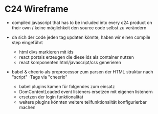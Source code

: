# C24 Wireframe

- compiled javascript that has to be included into every c24 product on their own / keine möglichkeit den source code selbst zu verändern
- da sich der code jeden tag updaten könnte, haben wir einen compile step eingeführt
  - html divs markieren mit ids
  - react portals erzeugen die diese ids als container nutzen
  - react komponenten html/javascript/css generieren
- babel & cheerio als preprocessor zum parsen der HTML struktur nach "script" -Tags via "cheerio"

  - babel plugins kamen für folgendes zum einsatz
  - DomContentLoaded event listeners ersetzen mit eigenen listenern
  - ersetzen der login funktionalität
  - weitere plugins könnten weitere teilfunktionalität konfigurierbar machen
